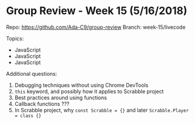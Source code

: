 # Group Review - Week 15 (5/16/2018)

Repo: https://github.com/Ada-C9/group-review
Branch: week-15/livecode

Topics:
* JavaScript
* JavaScript
* JavaScript

Additional questions:
1. Debugging techniques without using Chrome DevTools
2. `this` keyword, and possibly how it applies to Scrabble project
2. Best practices around using functions
3. Callback functions ???
4. In Scrabble project, why `const Scrabble = {}` and later `Scrabble.Player = class {}`
